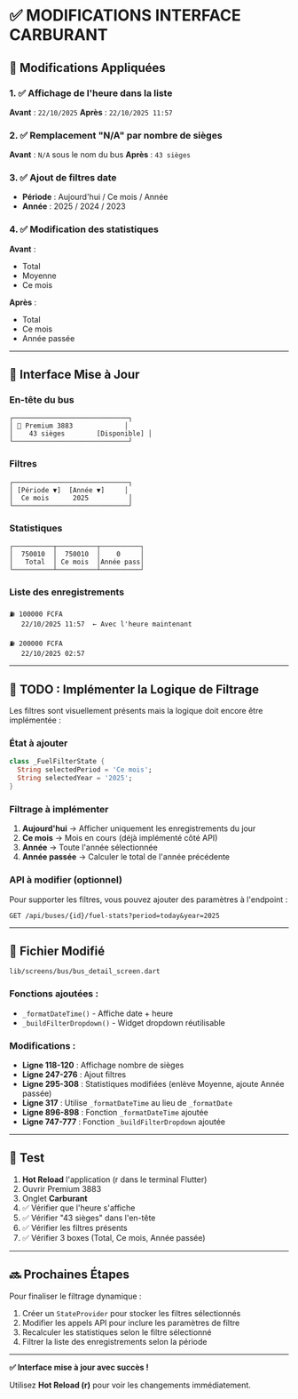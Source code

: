 # ✅ MODIFICATIONS INTERFACE CARBURANT

## 🎯 Modifications Appliquées

### 1. ✅ Affichage de l'heure dans la liste
**Avant** : `22/10/2025`
**Après** : `22/10/2025 11:57`

### 2. ✅ Remplacement "N/A" par nombre de sièges
**Avant** : `N/A` sous le nom du bus
**Après** : `43 sièges`

### 3. ✅ Ajout de filtres date
- **Période** : Aujourd'hui / Ce mois / Année
- **Année** : 2025 / 2024 / 2023

### 4. ✅ Modification des statistiques
**Avant** :
- Total
- Moyenne
- Ce mois

**Après** :
- Total
- Ce mois
- Année passée

---

## 📱 Interface Mise à Jour

### En-tête du bus
```
┌─────────────────────────────┐
│ 🚌 Premium 3883             │
│    43 sièges        [Disponible] │
└─────────────────────────────┘
```

### Filtres
```
┌─────────────────────────────┐
│ [Période ▼]  [Année ▼]     │
│  Ce mois      2025          │
└─────────────────────────────┘
```

### Statistiques
```
┌──────────┬──────────┬──────────┐
│  750010  │  750010  │    0     │
│   Total  │ Ce mois  │Année pass│
└──────────┴──────────┴──────────┘
```

### Liste des enregistrements
```
⛽ 100000 FCFA
   22/10/2025 11:57  ← Avec l'heure maintenant
   
⛽ 200000 FCFA
   22/10/2025 02:57
```

---

## 🔄 TODO : Implémenter la Logique de Filtrage

Les filtres sont visuellement présents mais la logique doit encore être implémentée :

### État à ajouter
```dart
class _FuelFilterState {
  String selectedPeriod = 'Ce mois';
  String selectedYear = '2025';
}
```

### Filtrage à implémenter
1. **Aujourd'hui** → Afficher uniquement les enregistrements du jour
2. **Ce mois** → Mois en cours (déjà implémenté côté API)
3. **Année** → Toute l'année sélectionnée
4. **Année passée** → Calculer le total de l'année précédente

### API à modifier (optionnel)
Pour supporter les filtres, vous pouvez ajouter des paramètres à l'endpoint :
```
GET /api/buses/{id}/fuel-stats?period=today&year=2025
```

---

## 📝 Fichier Modifié

`lib/screens/bus/bus_detail_screen.dart`

### Fonctions ajoutées :
- `_formatDateTime()` - Affiche date + heure
- `_buildFilterDropdown()` - Widget dropdown réutilisable

### Modifications :
- **Ligne 118-120** : Affichage nombre de sièges
- **Ligne 247-276** : Ajout filtres
- **Ligne 295-308** : Statistiques modifiées (enlève Moyenne, ajoute Année passée)
- **Ligne 317** : Utilise `_formatDateTime` au lieu de `_formatDate`
- **Ligne 896-898** : Fonction `_formatDateTime` ajoutée
- **Ligne 747-777** : Fonction `_buildFilterDropdown` ajoutée

---

## 🧪 Test

1. **Hot Reload** l'application (r dans le terminal Flutter)
2. Ouvrir Premium 3883
3. Onglet **Carburant**
4. ✅ Vérifier que l'heure s'affiche
5. ✅ Vérifier "43 sièges" dans l'en-tête
6. ✅ Vérifier les filtres présents
7. ✅ Vérifier 3 boxes (Total, Ce mois, Année passée)

---

## 🔜 Prochaines Étapes

Pour finaliser le filtrage dynamique :

1. Créer un `StateProvider` pour stocker les filtres sélectionnés
2. Modifier les appels API pour inclure les paramètres de filtre
3. Recalculer les statistiques selon le filtre sélectionné
4. Filtrer la liste des enregistrements selon la période

---

**✅ Interface mise à jour avec succès !**

Utilisez **Hot Reload (r)** pour voir les changements immédiatement.
